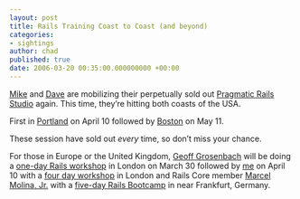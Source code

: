 ```yaml
---
layout: post
title: Rails Training Coast to Coast (and beyond)
categories:
- sightings
author: chad
published: true
date: 2006-03-20 00:35:00.000000000 +00:00
---
```

<p><a href="http://www.clarkware.com">Mike</a> and <a href="http://www.pragmaticprogrammer.com">Dave</a> are mobilizing their perpetually sold out <a href="http://pragmaticstudio.com/rails/index.html">Pragmatic Rails Studio</a> again.  This time, they&#8217;re hitting both coasts of the <span class="caps">USA</span>.</p>
<p>First in <a href="http://pragmaticstudio.com/rails/locations.html#Portland">Portland</a> on April 10 followed by <a href="http://pragmaticstudio.com/rails/locations.html#Boston">Boston</a> on May 11.</p>
<p>These session have sold out <em>every</em> time, so don&#8217;t miss your chance.</p>
<p>For those in Europe or the United Kingdom, <a href="http://www.topfunky.com">Geoff Grosenbach</a> will be doing a <a href="http://www.carsonworkshops.com/dev/rubyonrails/30MAR2006.html">one-day Rails workshop</a> in London on March 30 followed by <a href="http://chadfowler.com">me</a> on April 10 with a <a href="http://skillsmatter.com/ruby-on-rails-course">four day workshop</a> in London and Rails Core member <a href="http://vernix.org/marcel">Marcel Molina, Jr.</a> with a <a href="http://bignerdranch.com/about/rubyonrails0406pr.shtml">five-day Rails Bootcamp</a> in near Frankfurt, Germany.</p>